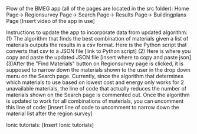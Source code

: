 Flow of the BMEG app (all of the pages are located in the src folder):
Home Page-> Regionsurvey Page-> Search Page-> Results Page-> Buildingplans Page
[Insert video of the app in use]

Instructions to update the app to incorporate data from updated algorithm:
(1) The algorithm that finds the best combination of materials given a list of materials outputs the results in a csv format. Here is the Python script that converts that csv to a JSON file [link to Python script]
(2) Here is where you copy and paste the updated JSON file
[insert where to copy and paste json]
(3)After the "Find Materials" button on Regionsurvey page is clicked, it is supposed to narrow down the materials shown to the user in the drop down menu on the Search page. Currently, since the algorithm that determines which materials to use based on lowest cost and energy only works for 2 unavailable materials, the line of code that actually reduces the number of materials shown on the Search page is commented out. Once the algorithm is updated to work for all combinations of materials, you can uncomment this line of code:
[insert line of code to uncomment to narrow down the material list after the region survey]

Ionic tutorials:
[Insert Ionic tutorials]